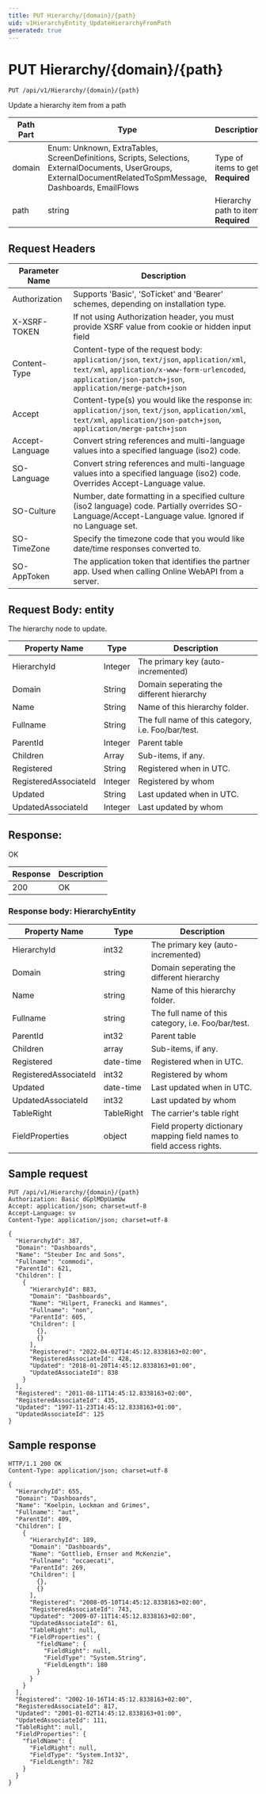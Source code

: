 ```yaml
---
title: PUT Hierarchy/{domain}/{path}
uid: v1HierarchyEntity_UpdateHierarchyFromPath
generated: true
---
```


# PUT Hierarchy/{domain}/{path}

```http
PUT /api/v1/Hierarchy/{domain}/{path}
```

Update a hierarchy item from a path






| Path Part | Type | Description |
|-----------|------|-------------|
| domain | Enum: Unknown, ExtraTables, ScreenDefinitions, Scripts, Selections, ExternalDocuments, UserGroups, ExternalDocumentRelatedToSpmMessage, Dashboards, EmailFlows | Type of items to get **Required** |
| path | string | Hierarchy path to item **Required** |



## Request Headers

| Parameter Name | Description |
|----------------|-------------|
| Authorization  | Supports 'Basic', 'SoTicket' and 'Bearer' schemes, depending on installation type. |
| X-XSRF-TOKEN   | If not using Authorization header, you must provide XSRF value from cookie or hidden input field |
| Content-Type | Content-type of the request body: `application/json`, `text/json`, `application/xml`, `text/xml`, `application/x-www-form-urlencoded`, `application/json-patch+json`, `application/merge-patch+json` |
| Accept         | Content-type(s) you would like the response in: `application/json`, `text/json`, `application/xml`, `text/xml`, `application/json-patch+json`, `application/merge-patch+json` |
| Accept-Language | Convert string references and multi-language values into a specified language (iso2) code. |
| SO-Language | Convert string references and multi-language values into a specified language (iso2) code. Overrides Accept-Language value. |
| SO-Culture | Number, date formatting in a specified culture (iso2 language) code. Partially overrides SO-Language/Accept-Language value. Ignored if no Language set. |
| SO-TimeZone | Specify the timezone code that you would like date/time responses converted to. |
| SO-AppToken | The application token that identifies the partner app. Used when calling Online WebAPI from a server. |

## Request Body: entity 

The hierarchy node to update. 

| Property Name | Type |  Description |
|----------------|------|--------------|
| HierarchyId | Integer | The primary key (auto-incremented) |
| Domain | String | Domain seperating the different hierarchy |
| Name | String | Name of this hierarchy folder. |
| Fullname | String | The full name of this category, i.e. Foo/bar/test. |
| ParentId | Integer | Parent table |
| Children | Array | Sub-items, if any. |
| Registered | String | Registered when  in UTC. |
| RegisteredAssociateId | Integer | Registered by whom |
| Updated | String | Last updated when  in UTC. |
| UpdatedAssociateId | Integer | Last updated by whom |

## Response:

OK

| Response | Description |
|----------------|-------------|
| 200 | OK |

### Response body: HierarchyEntity

| Property Name | Type |  Description |
|----------------|------|--------------|
| HierarchyId | int32 | The primary key (auto-incremented) |
| Domain | string | Domain seperating the different hierarchy |
| Name | string | Name of this hierarchy folder. |
| Fullname | string | The full name of this category, i.e. Foo/bar/test. |
| ParentId | int32 | Parent table |
| Children | array | Sub-items, if any. |
| Registered | date-time | Registered when  in UTC. |
| RegisteredAssociateId | int32 | Registered by whom |
| Updated | date-time | Last updated when  in UTC. |
| UpdatedAssociateId | int32 | Last updated by whom |
| TableRight | TableRight | The carrier's table right |
| FieldProperties | object | Field property dictionary mapping field names to field access rights. |

## Sample request

```http!
PUT /api/v1/Hierarchy/{domain}/{path}
Authorization: Basic dGplMDpUamUw
Accept: application/json; charset=utf-8
Accept-Language: sv
Content-Type: application/json; charset=utf-8

{
  "HierarchyId": 387,
  "Domain": "Dashboards",
  "Name": "Steuber Inc and Sons",
  "Fullname": "commodi",
  "ParentId": 621,
  "Children": [
    {
      "HierarchyId": 883,
      "Domain": "Dashboards",
      "Name": "Hilpert, Franecki and Hammes",
      "Fullname": "non",
      "ParentId": 605,
      "Children": [
        {},
        {}
      ],
      "Registered": "2022-04-02T14:45:12.8338163+02:00",
      "RegisteredAssociateId": 428,
      "Updated": "2018-01-20T14:45:12.8338163+01:00",
      "UpdatedAssociateId": 838
    }
  ],
  "Registered": "2011-08-11T14:45:12.8338163+02:00",
  "RegisteredAssociateId": 435,
  "Updated": "1997-11-23T14:45:12.8338163+01:00",
  "UpdatedAssociateId": 125
}
```

## Sample response

```http_
HTTP/1.1 200 OK
Content-Type: application/json; charset=utf-8

{
  "HierarchyId": 655,
  "Domain": "Dashboards",
  "Name": "Koelpin, Lockman and Grimes",
  "Fullname": "aut",
  "ParentId": 409,
  "Children": [
    {
      "HierarchyId": 189,
      "Domain": "Dashboards",
      "Name": "Gottlieb, Ernser and McKenzie",
      "Fullname": "occaecati",
      "ParentId": 269,
      "Children": [
        {},
        {}
      ],
      "Registered": "2008-05-10T14:45:12.8338163+02:00",
      "RegisteredAssociateId": 743,
      "Updated": "2009-07-11T14:45:12.8338163+02:00",
      "UpdatedAssociateId": 61,
      "TableRight": null,
      "FieldProperties": {
        "fieldName": {
          "FieldRight": null,
          "FieldType": "System.String",
          "FieldLength": 180
        }
      }
    }
  ],
  "Registered": "2002-10-16T14:45:12.8338163+02:00",
  "RegisteredAssociateId": 817,
  "Updated": "2001-01-02T14:45:12.8338163+01:00",
  "UpdatedAssociateId": 111,
  "TableRight": null,
  "FieldProperties": {
    "fieldName": {
      "FieldRight": null,
      "FieldType": "System.Int32",
      "FieldLength": 782
    }
  }
}
```